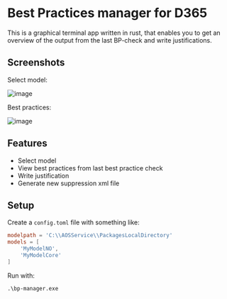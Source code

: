 # Best Practices manager for D365

This is a graphical terminal app written in rust, that enables you to get an overview of the output from the last BP-check and write justifications.

## Screenshots

Select model:

![image](https://github.com/palantus/d365-bp-manager/assets/819342/07d3b36f-8a21-497f-9b83-c0c7d13bf270)

Best practices:

![image](https://github.com/palantus/d365-bp-manager/assets/819342/a9a0831b-c984-4160-b87e-53940be77c48)

## Features

* Select model
* View best practices from last best practice check
* Write justification
* Generate new suppression xml file

## Setup

Create a `config.toml` file with something like:

```toml
modelpath = 'C:\\AOSService\\PackagesLocalDirectory'
models = [
	'MyModelNO', 
	'MyModelCore'
]
```

Run with:
```
.\bp-manager.exe
```
